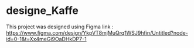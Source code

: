 # designe_Kaffe
This project was designed using Figma
link : https://www.figma.com/design/YkpVT8mjMuQrq1WSJ9hfin/Untitled?node-id=0-1&t=Xx4meGi9OaDHkDP7-1
